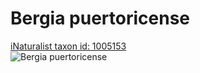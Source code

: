 
Bergia puertoricense
====================
  
[iNaturalist taxon id: 1005153](https://www.inaturalist.org/taxa/1005153)  
![Bergia puertoricense](https://inaturalist-open-data.s3.amazonaws.com/photos/170194865/medium.jpeg)